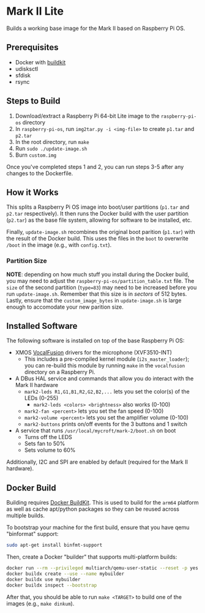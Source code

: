 # Mark II Lite

Builds a working base image for the Mark II based on Raspberry Pi OS.


## Prerequisites

* Docker with [buildkit](https://docs.docker.com/develop/develop-images/build_enhancements/)
* udisksctl
* sfdisk
* rsync


## Steps to Build

1. Download/extract a Raspberry Pi 64-bit Lite image to the `raspberry-pi-os` directory
2. In `raspberry-pi-os`, run `img2tar.py -i <img-file>` to create `p1.tar` and `p2.tar`
3. In the root directory, run `make`
4. Run `sudo ./update-image.sh`
5. Burn `custom.img`

Once you've completed steps 1 and 2, you can run steps 3-5 after any changes to the Dockerfile.


## How it Works

This splits a Raspberry Pi OS image into boot/user partitions (`p1.tar` and `p2.tar` respectively). 
It then runs the Docker build with the user partition (`p2.tar`) as the base file system, allowing for software to be installed, etc.

Finally, `update-image.sh` recombines the original boot parition (`p1.tar`) with the result of the Docker build. This uses the files in the `boot` to overwrite `/boot` in the image (e.g., with `config.txt`).


### Partition Size

**NOTE**: depending on how much stuff you install during the Docker build, you may need to adjust the `raspberry-pi-os/partition_table.txt` file. The `size` of the second partition (`type=83`) may need to be increased before you run `update-image.sh`. Remember that this size is in *sectors* of 512 bytes. Lastly, ensure that the `custom_image_bytes` in `update-image.sh` is large enough to accomodate your new parition size.


## Installed Software

The following software is installed on top of the base Raspberry Pi OS:

* XMOS [VocalFusion](https://github.com/xmos/vocalfusion-rpi-setup) drivers for the microphone (XVF3510-INT)
    * This includes a pre-compiled kernel module (`i2s_master_loader`); you can re-build this module by running `make` in the `vocalfusion` directory on a Raspberry Pi.
* A DBus HAL service and commands that allow you do interact with the Mark II hardware
    * `mark2-leds R1,G1,B1,R2,G2,B2,...` lets you set the color(s) of the LEDs (0-255)
        * `mark2-leds <colors> <brightness>` also works (0-100)
    * `mark2-fan <percent>` lets you set the fan speed (0-100)
    * `mark2-volume <percent>` lets you set the amplifier volume (0-100)
    * `mark2-buttons` prints on/off events for the 3 buttons and 1 switch
* A service that runs `/usr/local/mycroft/mark-2/boot.sh` on boot
    * Turns off the LEDS
    * Sets fan to 50%
    * Sets volume to 60%
    
Additionally, I2C and SPI are enabled by default (required for the Mark II hardware).


## Docker Build

Building requires [Docker BuildKit](https://docs.docker.com/develop/develop-images/build_enhancements/). This is used to build for the `arm64` platform as well as cache apt/python packages so they can be reused across multiple builds.

To bootstrap your machine for the first build, ensure that you have qemu "binformat" support:

``` sh
sudo apt-get install binfmt-support
```

Then, create a Docker "builder" that supports multi-platform builds:

``` sh
docker run --rm --privileged multiarch/qemu-user-static --reset -p yes
docker buildx create --use --name mybuilder
docker buildx use mybuilder
docker buildx inspect --bootstrap
```

After that, you should be able to run `make <TARGET>` to build one of the images (e.g., `make dinkum`).
